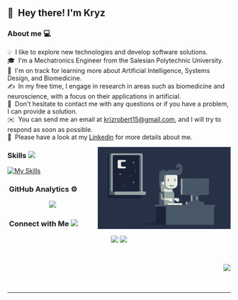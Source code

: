 ## :space_invader: &nbsp;Hey there! I'm Kryz

### About me :computer:
💡 &nbsp;I like to explore new technologies and develop software solutions.\
🎓 &nbsp;I'm a Mechatronics Engineer from the Salesian Polytechnic University.\
🌱 &nbsp;I'm on track for learning more about Artificial Intelligence, Systems Design, and Biomedicine.\
✍️ &nbsp;In my free time, I engage in research in areas such as biomedicine and neuroscience, with a focus on their applications in artificial.\
💬 &nbsp;Don't hesitate to contact me with any questions or if you have a problem, I can provide a solution.\
✉️ &nbsp;You can send me an email at krizrobert15@gmail.com, and I will try to respond as soon as possible.\
📄 &nbsp;Please have a look at my [Linkedin]([https://www.linkedin.com/in/ccollaguazog/]) for more details about me.

<img alt="Night Coding" src="https://raw.githubusercontent.com/AVS1508/AVS1508/master/assets/Night-Coding.gif" align="right"/>

### Skills <img src = "https://media2.giphy.com/media/QssGEmpkyEOhBCb7e1/giphy.gif?cid=ecf05e47a0n3gi1bfqntqmob8g9aid1oyj2wr3ds3mg700bl&rid=giphy.gif" width = 32px>

[![My Skills](https://skillicons.dev/icons?i=git,github,python,matlab,c,bash,md,vscode,visualstudio,anaconda,docker,linux,kali,arduino,blender,unity&perline=6)](https://skillicons.dev)

### &nbsp;GitHub Analytics ⚙️ 

<p align="center">
<a href="https://github.com/LegionUPS">
  <img height="180em" src="https://github-readme-stats-eight-theta.vercel.app/api?username=KRYZLZ&show_icons=true&theme=algolia&include_all_commits=true&count_private=true"/>
</a>
</p>


### &nbsp;Connect with Me <img src='https://raw.githubusercontent.com/ShahriarShafin/ShahriarShafin/main/Assets/handshake.gif' width="50px"> </h2>

<p align="center">
<a href="https://www.linkedin.com/in/ccollaguazog/"><img src="https://img.shields.io/badge/-Cristopher%20Collaguazo-0077B5?style=flat&logo=Linkedin&logoColor=white"/></a>
<a href="mailto:krizrobert15@gmail.com"><img src="https://img.shields.io/badge/-krizrobert15@gmail.com-D14836?style=flat&logo=Gmail&logoColor=white"/></a>
</p>
<br> <p align="right"> <img src="https://komarev.com/ghpvc/?username=KRYZLZ&label=Profile%20views&color=0e75b6&style=flat" valt="KRYZLZ" /> </p> <br>

-----
